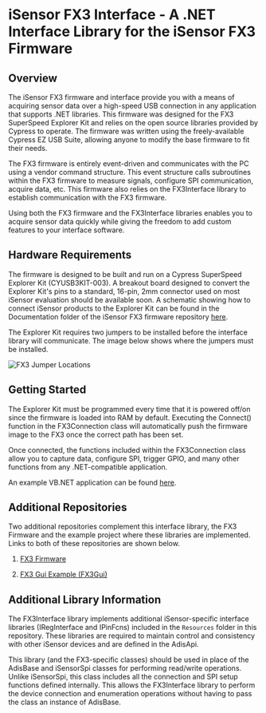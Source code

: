 # iSensor FX3 Interface - A .NET Interface Library for the iSensor FX3 Firmware

## Overview

The iSensor FX3 firmware and interface provide you with a means of acquiring sensor data over a high-speed USB connection in any application that supports .NET libraries. This firmware was designed for the FX3 SuperSpeed Explorer Kit and relies on the open source libraries provided by Cypress to operate. The firmware was written using the freely-available Cypress EZ USB Suite, allowing anyone to modify the base firmware to fit their needs. 

The FX3 firmware is entirely event-driven and communicates with the PC using a vendor command structure. This event structure calls subroutines within the FX3 firmware to measure signals, configure SPI communication, acquire data, etc. This firmware also relies on the FX3Interface library to establish communication with the FX3 firmware. 

Using both the FX3 firmware and the FX3Interface libraries enables you to acquire sensor data quickly while giving the freedom to add custom features to your interface software. 

## Hardware Requirements

The firmware is designed to be built and run on a Cypress SuperSpeed Explorer Kit (CYUSB3KIT-003). A breakout board designed to convert the Explorer Kit's pins to a standard, 16-pin, 2mm connector used on most iSensor evaluation should be available soon. A schematic showing how to connect iSensor products to the Explorer Kit can be found in the Documentation folder of the iSensor FX3 firmware repository [here](https://github.com/juchong/iSensor-FX3-Firmware/tree/master/Documentation). 

The Explorer Kit requires two jumpers to be installed before the interface library will communicate. The image below shows where the jumpers must be installed.

 ![FX3 Jumper Locations](https://github.com/juchong/iSensor-FX3-Firmware/tree/master/Documentation/pictures/JumperLocations.jpg)

## Getting Started

The Explorer Kit must be programmed every time that it is powered off/on since the firmware is loaded into RAM by default. Executing the Connect() function in the FX3Connection class will automatically push the firmware image to the FX3 once the correct path has been set. 

Once connected, the functions included within the FX3Connection class allow you to capture data, configure SPI, trigger GPIO, and many other functions from any .NET-compatible application.

An example VB.NET application can be found [here](https://github.com/juchong/FX3Gui). 

## Additional Repositories

Two additional repositories complement this interface library, the FX3 Firmware and the example project where these libraries are implemented. Links to both of these repositories are shown below.

1. [FX3 Firmware](https://github.com/juchong/iSensor-FX3-Firmware)

2. [FX3 Gui Example (FX3Gui)](https://github.com/juchong/FX3Gui)

## Additional Library Information

The FX3Interface library implements additional iSensor-specific interface libraries (IRegInterface and IPinFcns) included in the `Resources` folder in this repository. These libraries are required to maintain control and consistency with other iSensor devices and are defined in the AdisApi. 

This library (and the FX3-specific classes) should be used in place of the AdisBase and iSensorSpi classes for performing read/write operations. Unlike iSensorSpi, this class includes all the connection and SPI setup functions defined internally. This allows the FX3Interface library to perform the device connection and enumeration operations without having to pass the class an instance of AdisBase. 
